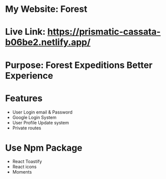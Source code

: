# My Website: Forest

# Live Link: https://prismatic-cassata-b06be2.netlify.app/

# Purpose: Forest Expeditions Better Experience

# Features

- User Login email & Password
- Google Login System
- User Profile Update system
- Private routes

# Use Npm Package

- React Toastify
- React icons
- Moments
